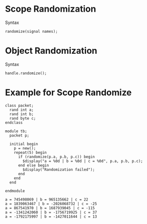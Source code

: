 # Scope Randomization
Syntax
```
randomize(signal names);
```
# Object Randomization
Syntax
```
handle.randomize();
```
# Example for Scope Randomize
```
class packet;
  rand int a;
  rand int b;
  rand byte c;  
endclass

module tb;
  packet p;
  
  initial begin
    p = new();
    repeat(5) begin
      if (randomize(p.a, p.b, p.c)) begin
        $display("a = %0d | b = %0d | c = %0d", p.a, p.b, p.c);
      end else begin
        $display("Randomization failed");
      end
    end
  end
  
endmodule
```
```
a = 745498069 | b = 965135662 | c = 22
a = 1839063467 | b = -2026068732 | c = -25
a = 867541970 | b = 1687939045 | c = -115
a = -1341242060 | b = -1756719925 | c = 37
a = -1792175997 | b = -1427011644 | c = 13
```

